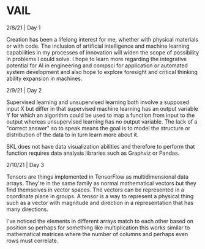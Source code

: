 # VAIL

2/8/21 | Day 1

Creation has been a lifelong interest for me, whether with physical materials or with code. The inclusion of artificial intelligence and machine learning capabilities in my processes of innovation will widen the scope of possibility in problems I could solve. I hope to learn more regarding the integrative potential for AI in engineering and compsci for application or automated system development and also hope to explore foresight and critical thinking ability expansion in machines. 

2/9/21 | Day 2 

Supervised learning and unsupervised learning both involve a supposed input X but differ in that supervised machine learning has an output variable Y for which an algorithm could be used to map a function from input to the output whereas unsupervised learning has no output variable. The lack of a "correct answer" so to speak means the goal is to model the structure or distribution of the data to in turn learn more about it. 

SKL does not have data visualization abilities and therefore to perform that function requires data analysis libraries such as Graphviz or Pandas. 

2/10/21 | Day 3 

Tensors are things implemented in TensorFlow as multidimensional data arrays. They're in the same family as normal mathematical vectors but they find themselves in vector spaces. The vectors can be represented in a coordinate plane in groups. A tensor is a way to represent a physical thing such as a vector with magnitude and direction in a representation that has many directions. 

I've noticed the elements in different arrays match to each other based on position so perhaps for something like multiplication this works similar to mathematical matrices where the number of columns and perhaps even rows must correlate. 
